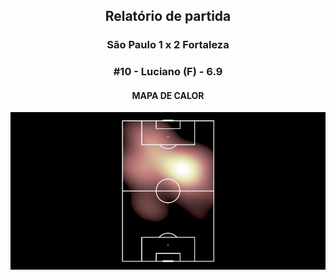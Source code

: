 <h2 style="text-align: center;">Relatório de partida</h3>

<h3 style="text-align: center;">São Paulo 1 x 2 Fortaleza</h3>

<h3 style="text-align: center;">#10 - Luciano (F) - 6.9</h3>

<h4 style="text-align: center;">MAPA DE CALOR</h3>
<img src=heatmaps/11067347_282557.png>